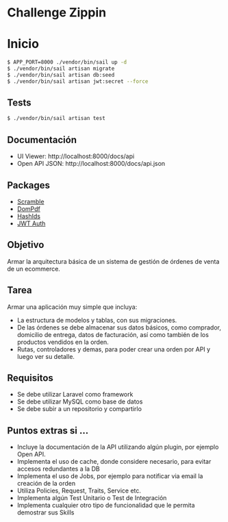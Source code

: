 # Challenge Zippin

# Inicio

```sh
$ APP_PORT=8000 ./vendor/bin/sail up -d
$ ./vendor/bin/sail artisan migrate
$ ./vendor/bin/sail artisan db:seed
$ ./vendor/bin/sail artisan jwt:secret --force
```

## Tests

```sh
$ ./vendor/bin/sail artisan test
```

## Documentación

- UI Viewer: http://localhost:8000/docs/api
- Open API JSON: http://localhost:8000/docs/api.json

## Packages

- [Scramble](https://scramble.dedoc.co)
- [DomPdf](https://dompdf.github.io/)
- [HashIds](https://github.com/vinkla/hashids)
- [JWT Auth](https://github.com/PHP-Open-Source-Saver/jwt-auth)

## Objetivo

Armar la arquitectura básica de un sistema de gestión de órdenes de venta de un ecommerce.

## Tarea

Armar una aplicación muy simple que incluya:

- La estructura de modelos y tablas, con sus migraciones.
- De las órdenes se debe almacenar sus datos básicos, como comprador, domicilio de entrega, datos de facturación, así como también de los productos vendidos en la orden.
- Rutas, controladores y demas, para poder crear una orden por API y luego ver su detalle.

## Requisitos

- Se debe utilizar Laravel como framework
- Se debe utilizar MySQL como base de datos
- Se debe subir a un repositorio y compartirlo

## Puntos extras si ...

- Incluye la documentación de la API utilizando algún plugin, por ejemplo Open API.
- Implementa el uso de cache, donde considere necesario, para evitar accesos redundantes a la DB
- Implementa el uso de Jobs, por ejemplo para notificar via email la creación de la orden
- Utiliza Policies, Request, Traits, Service etc.
- Implementa algún Test Unitario o Test de Integración
- Implementa cualquier otro tipo de funcionalidad que le permita demostrar sus Skills
